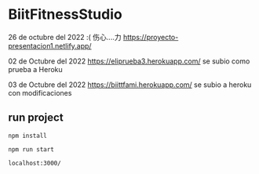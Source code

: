 # BiitFitnessStudio
26 de octubre del 2022  :( 伤心....力
https://proyecto-presentacion1.netlify.app/ 

02 de Octubre del 2022 
https://eliprueba3.herokuapp.com/  se subio como prueba a Heroku 

03 de Octubre del 2022
https://biittfami.herokuapp.com/   se subio a heroku con modificaciones


## run project

```
npm install
```

```
npm run start
```

```
localhost:3000/
```
